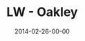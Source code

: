 ---
layout: message
category: message
series: "Heavyweights 2"
title: "LW - Oakley"
date: 2014-02-26-00-00
message_id: 854
sc-permalink-url: "http://soundcloud.com/crdschurch/last-wednesday-oakley"
audio: "http://s3.amazonaws.com/crossroads-media/messages/audio/022614-lw-oakley.mp3"
audio-duration: "38:18"
description: "Oakley"
video: "http://s3.amazonaws.com/crossroads-media/messages/video/022614-lw-oakley.mp4"
video-duration: "38:18"
yt-embed-url: "//www.youtube.com/embed/5VOwSb2LcN4"
video-image: "http://s3.amazonaws.com/crossroads-media/images/last-wednesday.jpg"
tag: 
 - crossroads
 - crossroads-church
 - last-wednesday
 - oakley
 - chuck-mingo
explicit: false
---